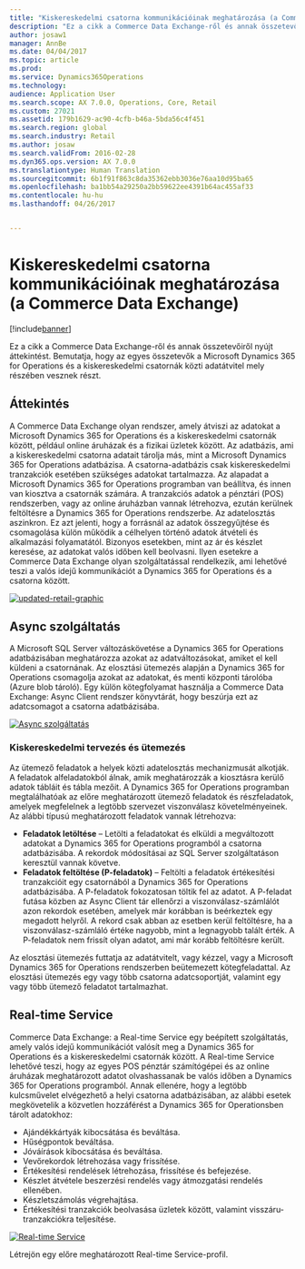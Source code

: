 ```yaml
---
title: "Kiskereskedelmi csatorna kommunikációinak meghatározása (a Commerce Data Exchange)"
description: "Ez a cikk a Commerce Data Exchange-ről és annak összetevőiről nyújt áttekintést. Bemutatja, hogy az egyes összetevők a Microsoft Dynamics 365 for Operations és a kiskereskedelmi csatornák közti adatátvitel mely részében vesznek részt."
author: josaw1
manager: AnnBe
ms.date: 04/04/2017
ms.topic: article
ms.prod: 
ms.service: Dynamics365Operations
ms.technology: 
audience: Application User
ms.search.scope: AX 7.0.0, Operations, Core, Retail
ms.custom: 27021
ms.assetid: 179b1629-ac90-4cfb-b46a-5bda56c4f451
ms.search.region: global
ms.search.industry: Retail
ms.author: josaw
ms.search.validFrom: 2016-02-28
ms.dyn365.ops.version: AX 7.0.0
ms.translationtype: Human Translation
ms.sourcegitcommit: 6b1f91f863c8da35362ebb3036e76aa10d95ba65
ms.openlocfilehash: ba1bb54a29250a2bb59622ee4391b64ac455af33
ms.contentlocale: hu-hu
ms.lasthandoff: 04/26/2017


---
```


# <a name="define-retail-channel-communications-commerce-data-exchange"></a>Kiskereskedelmi csatorna kommunikációinak meghatározása (a Commerce Data Exchange)

[!include[banner](../includes/banner.md)]


Ez a cikk a Commerce Data Exchange-ről és annak összetevőiről nyújt áttekintést. Bemutatja, hogy az egyes összetevők a Microsoft Dynamics 365 for Operations és a kiskereskedelmi csatornák közti adatátvitel mely részében vesznek részt.

<a name="overview"></a>Áttekintés
--------

A Commerce Data Exchange olyan rendszer, amely átviszi az adatokat a Microsoft Dynamics 365 for Operations és a kiskereskedelmi csatornák között, például online áruházak és a fizikai üzletek között. Az adatbázis, ami a kiskereskedelmi csatorna adatait tárolja más, mint a Microsoft Dynamics 365 for Operations adatbázisa. A csatorna-adatbázis csak kiskereskedelmi tranzakciók esetében szükséges adatokat tartalmazza. Az alapadat a Microsoft Dynamics 365 for Operations programban van beállítva, és innen van kiosztva a csatornák számára. A tranzakciós adatok a pénztári (POS) rendszerben, vagy az online áruházban vannak létrehozva, ezután kerülnek feltöltésre a Dynamics 365 for Operations rendszerbe. Az adatelosztás aszinkron. Ez azt jelenti, hogy a forrásnál az adatok összegyűjtése és csomagolása külön működik a célhelyen történő adatok átvételi és alkalmazási folyamatától. Bizonyos esetekben, mint az ár és készlet keresése, az adatokat valós időben kell beolvasni. Ilyen esetekre a Commerce Data Exchange olyan szolgáltatással rendelkezik, ami lehetővé teszi a valós idejű kommunikációt a Dynamics 365 for Operations és a csatorna között. 

[![updated-retail-graphic](./media/updated-retail-graphic.png)](./media/updated-retail-graphic.png)  

## <a name="async-service"></a>Async szolgáltatás
A Microsoft SQL Server változáskövetése a Dynamics 365 for Operations adatbázisában meghatározza azokat az adatváltozásokat, amiket el kell küldeni a csatornának. Az elosztási ütemezés alapján a Dynamics 365 for Operations csomagolja azokat az adatokat, és menti központi tárolóba (Azure blob tároló). Egy külön kötegfolyamat használja a Commerce Data Exchange: Async Client rendszer könyvtárát, hogy beszúrja ezt az adatcsomagot a csatorna adatbázisába. 

[![Async szolgáltatás](./media/async-300x239.png)](./media/async.png)

### <a name="retail-scheduler"></a>Kiskereskedelmi tervezés és ütemezés

Az ütemező feladatok a helyek közti adatelosztás mechanizmusát alkotják. A feladatok alfeladatokból álnak, amik meghatározzák a kiosztásra kerülő adatok tábláit és tábla mezőit. A Dynamics 365 for Operations programban megtalálhatóak az előre meghatározott ütemező feladatok és részfeladatok, amelyek megfelelnek a legtöbb szervezet viszonválasz követelményeinek. Az alábbi típusú meghatározott feladatok vannak létrehozva:

-   **Feladatok letöltése** – Letölti a feladatokat és elküldi a megváltozott adatokat a Dynamics 365 for Operations programból a csatorna adatbázisába. A rekordok módosításai az SQL Server szolgáltatáson keresztül vannak követve.
-   **Feladatok feltöltése (P-feladatok)** – Feltölti a feladatok értékesítési tranzakcióit egy csatornából a Dynamics 365 for Operations adatbázisába. A P-feladatok fokozatosan töltik fel az adatot. A P-feladat futása közben az Async Client tár ellenőrzi a viszonválasz-számlálót azon rekordok esetében, amelyek már korábban is beérkeztek egy megadott helyről. A rekord csak abban az esetben kerül feltöltésre, ha a viszonválasz-számláló értéke nagyobb, mint a legnagyobb talált érték. A P-feladatok nem frissít olyan adatot, ami már korább feltöltésre került.

Az elosztási ütemezés futtatja az adatátvitelt, vagy kézzel, vagy a Microsoft Dynamics 365 for Operations rendszerben beütemezett kötegfeladattal. Az elosztási ütemezés egy vagy több csatorna adatcsoportját, valamint egy vagy több ütemező feladatot tartalmazhat.

## <a name="realtime-service"></a>Real-time Service
Commerce Data Exchange: a Real-time Service egy beépített szolgáltatás, amely valós idejű kommunikációt valósít meg a Dynamics 365 for Operations és a kiskereskedelmi csatornák között. A Real-time Service lehetővé teszi, hogy az egyes POS pénztár számítógépei és az online áruházak meghatározott adatot olvashassanak be valós időben a Dynamics 365 for Operations programból. Annak ellenére, hogy a legtöbb kulcsművelet elvégezhető a helyi csatorna adatbázisában, az alábbi esetek megkövetelik a közvetlen hozzáférést a Dynamics 365 for Operationsben tárolt adatokhoz:

-   Ajándékkártyák kibocsátása és beváltása.
-   Hűségpontok beváltása.
-   Jóváírások kibocsátása és beváltása.
-   Vevőrekordok létrehozása vagy frissítése.
-   Értékesítési rendelések létrehozása, frissítése és befejezése.
-   Készlet átvétele beszerzési rendelés vagy átmozgatási rendelés ellenében.
-   Készletszámolás végrehajtása.
-   Értékesítési tranzakciók beolvasása üzletek között, valamint visszáru-tranzakciókra teljesítése.

[![Real-time Service](./media/rts.png)](./media/rts.png) 

Létrejön egy előre meghatározott Real-time Service-profil.




